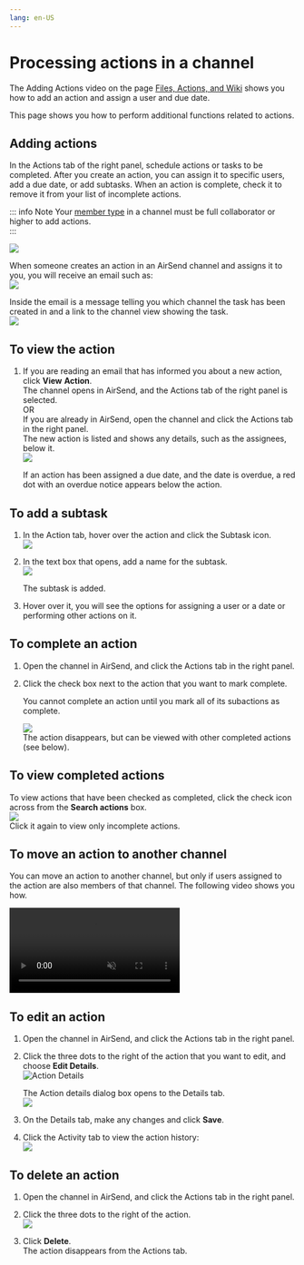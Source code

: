 ```yaml
---
lang: en-US
---
```


# Processing actions in a channel

The Adding Actions video on the page [Files, Actions, and Wiki](/files-actions-and-wiki) shows you how to add an action and assign a user and due date.

This page shows you how to perform additional functions related to actions.

## Adding actions

In the Actions tab of the right panel, schedule actions or tasks to be completed. After you create an action, you can assign it to specific users, add a due date, or add subtasks. When an action is complete, check it to remove it from your list of incomplete actions.  
  
::: info Note
Your [member type](/members/member-types) in a channel must be full collaborator or higher to add actions.  
::: 

![](../assets/actions/processing-actions-in-a-channel/add-action-anim.gif)

When someone creates an action in an AirSend channel and assigns it to you, you will receive an email such as:  
![](../assets/actions/processing-actions-in-a-channel/as-action-notify.png)

Inside the email is a message telling you which channel the task has been created in and a link to the channel view showing the task.  
![](../assets/actions/processing-actions-in-a-channel/as-view-action.png)

## To view the action

1.  If you are reading an email that has informed you about a new action, click **View** **Action**.  
    The channel opens in AirSend, and the Actions tab of the right panel is selected.  
    OR  
    If you are already in AirSend, open the channel and click the Actions tab in the right panel.  
    The new action is listed and shows any details, such as the assignees, below it.  
    ![](../assets/actions/processing-actions-in-a-channel/as-view-my-action.png)
    
    If an action has been assigned a due date, and the date is overdue, a red dot with an overdue notice appears below the action.
    

## To add a subtask

1.  In the Action tab, hover over the action and click the Subtask icon.  
    ![](../assets/actions/processing-actions-in-a-channel/fc-add-subtask.png)  
      
    
2.  In the text box that opens, add a name for the subtask.  
    ![](../assets/actions/processing-actions-in-a-channel/as-adding-subtask.png)  
      
    The subtask is added.
3.  Hover over it, you will see the options for assigning a user or a date or performing other actions on it.

## To complete an action

1.  Open the channel in AirSend, and click the Actions tab in the right panel.
2.  Click the check box next to the action that you want to mark complete.  
    
    You cannot complete an action until you mark all of its subactions as complete.
    
      
    ![](../assets/actions/processing-actions-in-a-channel/as-mark-action.png)  
    The action disappears, but can be viewed with other completed actions (see below).  
    

## To view completed actions

To view actions that have been checked as completed, click the check icon across from the **Search actions** box.  
![](../assets/actions/processing-actions-in-a-channel/as-check-mark.png)  
Click it again to view only incomplete actions.

## To move an action to another channel

You can move an action to another channel, but only if users assigned to the action are also members of that channel. The following video shows you how.

<video src="../assets/actions/processing-actions-in-a-channel/move-action.mp4" muted controls></video>

## To edit an action

1.  Open the channel in AirSend, and click the Actions tab in the right panel.
2.  Click the three dots to the right of the action that you want to edit, and choose **Edit Details**.  
    ![Action Details](../assets/actions/processing-actions-in-a-channel/action-details.png)  
      
    The Action details dialog box opens to the Details tab.  
    ![](../assets/actions/processing-actions-in-a-channel/as-action-details-dialog.png)  
    
3.  On the Details tab, make any changes and click **Save**.  
    
4.  Click the Activity tab to view the action history:  
    ![](../assets/actions/processing-actions-in-a-channel/as-action-details-activity-tab.png)  
    

## To delete an action

1.  Open the channel in AirSend, and click the Actions tab in the right panel.
2.  Click the three dots to the right of the action.  
    ![](../assets/actions/processing-actions-in-a-channel/as-action-details-delete.png)  
      
    
3.  Click **Delete**.  
    The action disappears from the Actions tab.